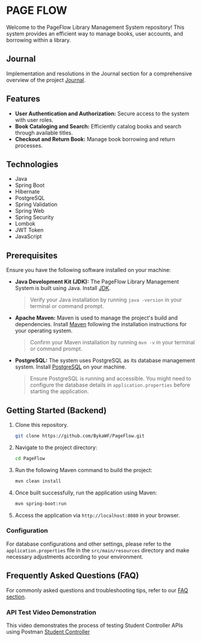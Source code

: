 # PAGE FLOW

Welcome to the PageFlow Library Management System repository! This system provides an efficient way to manage books, user accounts, and borrowing within a library.

## Journal

Implementation  and resolutions in the Journal section for a comprehensive overview of the project [Journal](journal.md).

## Features

- **User Authentication and Authorization:** Secure access to the system with user roles.
- **Book Cataloging and Search:** Efficiently catalog books and search through available titles.
- **Checkout and Return Book:** Manage book borrowing and return processes.

## Technologies

- Java
- Spring Boot
- Hibernate
- PostgreSQL 
- Spring Validation
- Spring Web
- Spring Security
- Lombok
- JWT Token
- JavaScript

## Prerequisites

Ensure you have the following software installed on your machine:

- **Java Development Kit (JDK):** The PageFlow Library Management System is built using Java. Install [JDK](https://www.oracle.com/java/technologies/downloads/).
  
  > Verify your Java installation by running `java -version` in your terminal or command prompt.

- **Apache Maven:** Maven is used to manage the project's build and dependencies. Install [Maven](https://maven.apache.org/download.cgi) following the installation instructions for your operating system.
  
  > Confirm your Maven installation by running `mvn -v` in your terminal or command prompt.

- **PostgreSQL:** The system uses PostgreSQL as its database management system. Install [PostgreSQL](https://www.postgresql.org/download/) on your machine.
  
  > Ensure PostgreSQL is running and accessible. You might need to configure the database details in `application.properties` before starting the application.


## Getting Started (Backend)

1. Clone this repository.
   ```bash
   git clone https://github.com/BykaWF/PageFlow.git
2. Navigate to the project directory:
   ```bash
   cd PageFlow

3. Run the following Maven command to build the project:
   ```bash
   mvn clean install

4. Once built successfully, run the application using Maven:
   ```bash
   mvn spring-boot:run
5. Access the application via `http://localhost:8080` in your browser.

### Configuration

For database configurations and other settings, please refer to the `application.properties` file in the `src/main/resources` directory and make necessary adjustments according to your environment.

## Frequently Asked Questions (FAQ)

For commonly asked questions and troubleshooting tips, refer to our [FAQ section](https://github.com/BykaWF/PageFlow/wiki/F.A.Q).

### API Test Video Demonstration
This video demonstrates the process of testing Student Controller APIs using Postman [Student Controller](https://youtu.be/_eyT2dUtHCA)
